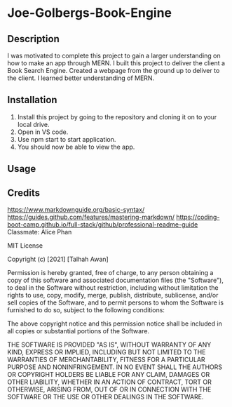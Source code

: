 # Joe-Golbergs-Book-Engine

## Description

I was motivated to complete this project to gain a larger understanding on how to make an app through MERN.
I built this project to deliver the client a Book Search Engine.
Created a webpage from the ground up to deliver to the client.
I learned better understanding of MERN.

## Installation

1. Install this project by going to the repository and cloning it on to your local drive.
2. Open in VS code.
3. Use npm start to start application.
4. You should now be able to view the app.

## Usage



## Credits
https://www.markdownguide.org/basic-syntax/
https://guides.github.com/features/mastering-markdown/
https://coding-boot-camp.github.io/full-stack/github/professional-readme-guide
Classmate: Alice Phan

MIT License

Copyright (c) [2021] [Talhah Awan]

Permission is hereby granted, free of charge, to any person obtaining a copy
of this software and associated documentation files (the "Software"), to deal
in the Software without restriction, including without limitation the rights
to use, copy, modify, merge, publish, distribute, sublicense, and/or sell
copies of the Software, and to permit persons to whom the Software is
furnished to do so, subject to the following conditions:

The above copyright notice and this permission notice shall be included in all
copies or substantial portions of the Software.

THE SOFTWARE IS PROVIDED "AS IS", WITHOUT WARRANTY OF ANY KIND, EXPRESS OR
IMPLIED, INCLUDING BUT NOT LIMITED TO THE WARRANTIES OF MERCHANTABILITY,
FITNESS FOR A PARTICULAR PURPOSE AND NONINFRINGEMENT. IN NO EVENT SHALL THE
AUTHORS OR COPYRIGHT HOLDERS BE LIABLE FOR ANY CLAIM, DAMAGES OR OTHER
LIABILITY, WHETHER IN AN ACTION OF CONTRACT, TORT OR OTHERWISE, ARISING FROM,
OUT OF OR IN CONNECTION WITH THE SOFTWARE OR THE USE OR OTHER DEALINGS IN THE
SOFTWARE.

